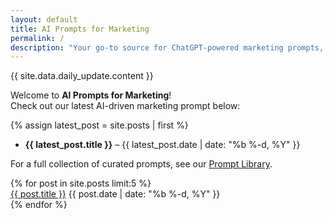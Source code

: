 ```yaml
---
layout: default
title: AI Prompts for Marketing
permalink: /
description: "Your go-to source for ChatGPT-powered marketing prompts, tutorials, and tool reviews."
---
```

<div id='daily-content'>
{{ site.data.daily_update.content }} </div>

Welcome to **AI Prompts for Marketing**!  
Check out our latest AI-driven marketing prompt below:

{% assign latest_post = site.posts | first %}
- **{{ latest_post.title }}** – {{ latest_post.date | date: "%b %-d, %Y" }}

For a full collection of curated prompts, see our [Prompt Library](/library/).

<div class='blog-list'>
{% for post in site.posts limit:5 %}
  <div class='blog-item'>
    <a href="{{ post.url | relative_url }}" class="blog-title">{{ post.title }}</a>
    <span class="blog-date">{{ post.date | date: "%b %-d, %Y" }}</span>
  </div>
{% endfor %}
</div>
